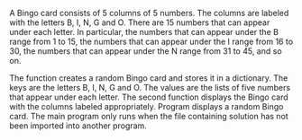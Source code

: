 A Bingo card consists of 5 columns of 5 numbers. The columns are labeled with the
letters B, I, N, G and O. There are 15 numbers that can appear under each letter. In
particular, the numbers that can appear under the B range from 1 to 15, the numbers
that can appear under the I range from 16 to 30, the numbers that can appear under
the N range from 31 to 45, and so on.

The function creates a random Bingo card and stores it in a dictionary. The
keys are the letters B, I, N, G and O. The values are the lists of five numbers
that appear under each letter. The second function displays the Bingo card
with the columns labeled appropriately. Program displays a random Bingo card. 
The main program only runs when the file containing solution has not been 
imported into another program.
